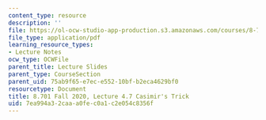 ```yaml
---
content_type: resource
description: ''
file: https://ol-ocw-studio-app-production.s3.amazonaws.com/courses/8-701-introduction-to-nuclear-and-particle-physics-fall-2020/7ea994a32caaa0fec0a1c2e054c8356f_MIT8_701f20_lec4.7.pdf
file_type: application/pdf
learning_resource_types:
- Lecture Notes
ocw_type: OCWFile
parent_title: Lecture Slides
parent_type: CourseSection
parent_uid: 75ab9f65-e7ec-e552-10bf-b2eca4629bf0
resourcetype: Document
title: 8.701 Fall 2020, Lecture 4.7 Casimir's Trick
uid: 7ea994a3-2caa-a0fe-c0a1-c2e054c8356f
---
```

